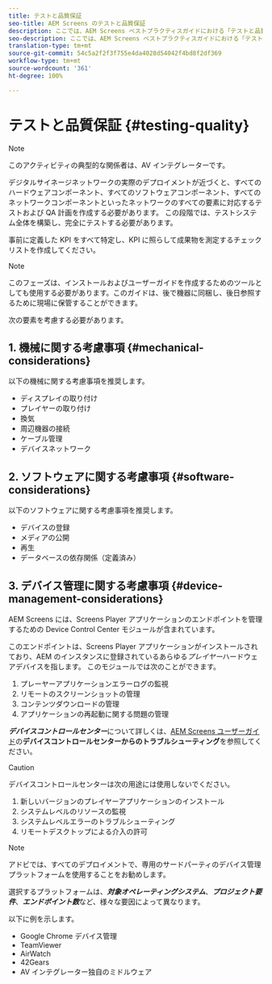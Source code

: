 ```yaml
---
title: テストと品質保証
seo-title: AEM Screens のテストと品質保証
description: ここでは、AEM Screens ベストプラクティスガイドにおける「テストと品質保証」について説明します
seo-description: ここでは、AEM Screens ベストプラクティスガイドにおける「テストと品質保証」について説明します
translation-type: tm+mt
source-git-commit: 54c5a2f2f3f755e4da4028d54042f4bd8f2df369
workflow-type: tm+mt
source-wordcount: '361'
ht-degree: 100%

---
```



# テストと品質保証 {#testing-quality}

>[!NOTE]
>このアクティビティの典型的な関係者は、AV インテグレーターです。

デジタルサイネージネットワークの実際のデプロイメントが近づくと、すべてのハードウェアコンポーネント、すべてのソフトウェアコンポーネント、すべてのネットワークコンポーネントといったネットワークのすべての要素に対応するテストおよび QA 計画を作成する必要があります。
この段階では、テストシステム全体を構築し、完全にテストする必要があります。

事前に定義した KPI をすべて特定し、KPI に照らして成果物を測定するチェックリストを作成してください。

>[!NOTE]
>
>このフェーズは、インストールおよびユーザーガイドを作成するためのツールとしても使用する必要があります。このガイドは、後で機器に同梱し、後日参照するために現場に保管することができます。

次の要素を考慮する必要があります。

## 1. 機械に関する考慮事項 {#mechanical-considerations}

以下の機械に関する考慮事項を推奨します。

* ディスプレイの取り付け
* プレイヤーの取り付け
* 換気
* 周辺機器の接続
* ケーブル管理
* デバイスネットワーク

## 2. ソフトウェアに関する考慮事項 {#software-considerations}

以下のソフトウェアに関する考慮事項を推奨します。

* デバイスの登録
* メディアの公開
* 再生
* データベースの依存関係（定義済み）


## 3. デバイス管理に関する考慮事項 {#device-management-considerations}

AEM Screens には、Screens Player アプリケーションのエンドポイントを管理するための Device Control Center モジュールが含まれています。

このエンドポイントは、Screens Player アプリケーションがインストールされており、AEM のインスタンスに登録されているあらゆる&#x200B;*プレイヤー*ハードウェアデバイスを指します。
このモジュールでは次のことができます。

1. プレーヤーアプリケーションエラーログの監視
1. リモートのスクリーンショットの管理
1. コンテンツダウンロードの管理
1. アプリケーションの再起動に関する問題の管理

***デバイスコントロールセンター***&#x200B;について詳しくは、[AEM Screens ユーザーガイド](https://helpx.adobe.com/jp/experience-manager/6-5/screens/using/monitoring-screens.html)の&#x200B;**デバイスコントロールセンターからのトラブルシューティング**&#x200B;を参照してください。

>[!CAUTION]
>
> デバイスコントロールセンターは次の用途には使用しないでください。
> 1. 新しいバージョンのプレイヤーアプリケーションのインストール
> 1. システムレベルのリソースの監視
> 1. システムレベルエラーのトラブルシューティング
> 1. リモートデスクトップによる介入の許可



>[!NOTE]
>
> アドビでは、すべてのデプロイメントで、専用のサードパーティのデバイス管理プラットフォームを使用することをお勧めします。

選択するプラットフォームは、***対象オペレーティングシステム***、***プロジェクト要件***、***エンドポイント数***&#x200B;など、様々な要因によって異なります。

以下に例を示します。

* Google Chrome デバイス管理
* TeamViewer
* AirWatch
* 42Gears
* AV インテグレーター独自のミドルウェア
